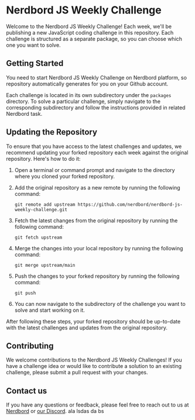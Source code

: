 # Nerdbord JS Weekly Challenge

Welcome to the Nerdbord JS Weekly Challenge! Each week, we'll be publishing a new JavaScript coding challenge in this repository. Each challenge is structured as a separate package, so you can choose which one you want to solve.

## Getting Started

You need to start Nerdbord JS Weekly Challenge on Nerdbord platform, so repository automatically generates for you on your Github account.

Each challenge is located in its own subdirectory under the `packages` directory. To solve a particular challenge, simply navigate to the corresponding subdirectory and follow the instructions provided in related Nerdbord task.

## Updating the Repository

To ensure that you have access to the latest challenges and updates, we recommend updating your forked repository each week against the original repository. Here's how to do it:

1. Open a terminal or command prompt and navigate to the directory where you cloned your forked repository.
2. Add the original repository as a new remote by running the following command:

    ```shell
    git remote add upstream https://github.com/nerdbord/nerdbord-js-weekly-challenge.git
   
3. Fetch the latest changes from the original repository by running the following command:

    ```shell
    git fetch upstream
   
4. Merge the changes into your local repository by running the following command:

    ```shell
    git merge upstream/main
   
5. Push the changes to your forked repository by running the following command:

    ```shell
    git push
   
6. You can now navigate to the subdirectory of the challenge you want to solve and start working on it.


After following these steps, your forked repository should be up-to-date with the latest challenges and updates from the original repository.

## Contributing

We welcome contributions to the Nerdbord JS Weekly Challenges! If you have a challenge idea or would like to contribute a solution to an existing challenge, please submit a pull request with your changes.

## Contact us

If you have any questions or feedback, please feel free to reach out to us at [Nerdbord](https://nerdbord.com) or [our Discord](https://discord.gg/Ga5veqxM8R).
ala lsdas da bs